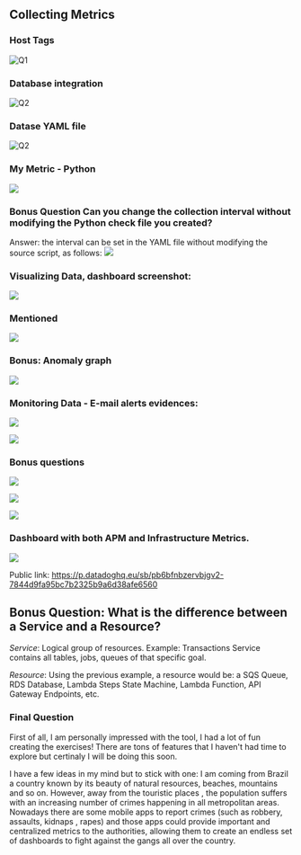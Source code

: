 ## Collecting Metrics

### Host Tags

![Q1](https://github.com/gamferreira/hiring-engineers/blob/master/q1.png)

### Database integration
![Q2](https://github.com/gamferreira/hiring-engineers/blob/master/q2.png)

### Datase YAML file
![Q2](https://github.com/gamferreira/hiring-engineers/blob/master/q2.1.png)

### My Metric - Python
![](https://github.com/gamferreira/hiring-engineers/blob/master/q3.png)

### Bonus Question Can you change the collection interval without modifying the Python check file you created?
Answer: the interval can be set in the YAML file without modifying the source script, as follows:
![](https://github.com/gamferreira/hiring-engineers/blob/master/q4-bonus.png)

### Visualizing Data, dashboard screenshot:
![](https://github.com/gamferreira/hiring-engineers/blob/master/q5.png)

### Mentioned

![](https://github.com/gamferreira/hiring-engineers/blob/master/q7-notation.png)

### Bonus: Anomaly graph
![](https://github.com/gamferreira/hiring-engineers/blob/master/q6-bonus.png)


### Monitoring Data - E-mail alerts evidences:
![](https://github.com/gamferreira/hiring-engineers/blob/master/q8.1.png)

![](https://github.com/gamferreira/hiring-engineers/blob/master/q8.2.png)

### Bonus questions
![](https://github.com/gamferreira/hiring-engineers/blob/master/q8.3-downtime.png)

![](https://github.com/gamferreira/hiring-engineers/blob/master/q8.4.png)

![](https://github.com/gamferreira/hiring-engineers/blob/master/q8.5.png)

### Dashboard with both APM and Infrastructure Metrics.
![](https://github.com/gamferreira/hiring-engineers/blob/master/q9.png)

Public link: https://p.datadoghq.eu/sb/pb6bfnbzervbjgv2-7844d9fa95bc7b2325b9a6d38afe6560

## Bonus Question: What is the difference between a Service and a Resource?
*Service*: Logical group of resources. Example: Transactions Service contains all tables, jobs, queues of that specific goal.

*Resource*: Using the previous example, a resource would be: a SQS Queue, RDS Database, Lambda Steps State Machine, Lambda Function, API Gateway Endpoints, etc.

### Final Question

First of all, I am personally impressed with the tool, I had a lot of fun creating the exercises! There are tons of features that I haven't had time to explore but certinaly I will be doing this soon.

I have a few ideas in my mind but to stick with one: I am coming from Brazil a country known by its beauty of natural resources, beaches, mountains and so on. However, away from the touristic places , the population suffers with an increasing number of crimes happening in all metropolitan areas. Nowadays there are some mobile apps to report crimes (such as robbery, assaults, kidnaps , rapes) and those apps could provide important and centralized metrics to the authorities, allowing them to create an endless set of dashboards to fight against the gangs all over the country.

